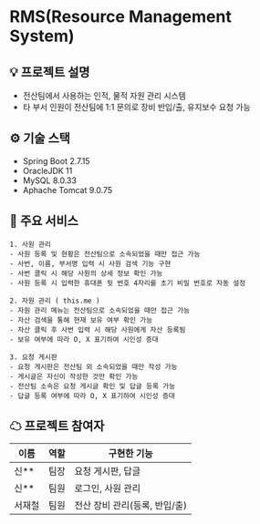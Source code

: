 # RMS(Resource Management System) 

## 💡 프로젝트 설명
- 전산팀에서 사용하는 인적, 물적 자원 관리 시스템
- 타 부서 인원이 전산팀에 1:1 문의로 장비 반입/출, 유지보수 요청 가능

## ⚙️ 기술 스택
- Spring Boot 2.7.15
- OracleJDK 11
- MySQL 8.0.33
- Aphache Tomcat 9.0.75

## 🔎 주요 서비스
```
1. 사원 관리
- 사원 등록 및 현황은 전산팀으로 소속되었을 때만 접근 가능
- 사번, 이름, 부서명 입력 시 사원 검색 기능 구현
- 사번 클릭 시 해당 사원의 상세 정보 확인 가능
- 사원 등록 시 입력한 휴대폰 뒷 번호 4자리를 초기 비밀 번호로 자동 설정
```
```
2. 자원 관리 ( this.me )
- 자원 관리 메뉴는 전산팀으로 소속되었을 때만 접근 가능
- 자산 검색을 통해 현재 보유 여부 확인 가능
- 자산 클릭 후 사번 입력 시 해당 사원에게 자산 등록됨
- 보유 여부에 따라 O, X 표기하여 시인성 증대
```
```
3. 요청 게시판
- 요청 게시판은 전산팀 외 소속되었을 때만 작성 가능
- 게시글은 자신이 작성한 것만 확인 가능
- 전산팀 소속은 요청 게시글 확인 및 답글 등록 가능
- 답글 등록 여부에 따라 O, X 표기하여 시인성 증대
```

## ☁ 프로젝트 참여자

|이름|역할|구현한 기능|
|--|--|--|
|신**|팀장|요청 게시판, 답글|
|신**|팀원|로그인, 사원 관리|
|서재철|팀원|전산 장비 관리(등록, 반입/출)|
